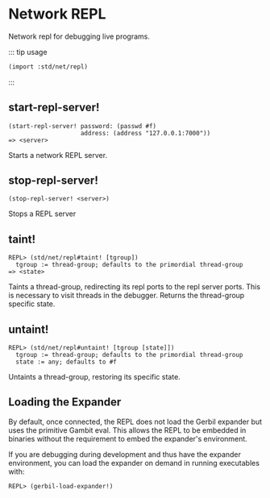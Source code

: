 # Network REPL

Network repl for debugging live programs.

::: tip usage
```scheme
(import :std/net/repl)
```
:::

## start-repl-server!
```
(start-repl-server! password: (passwd #f)
                    address: (address "127.0.0.1:7000"))
=> <server>

```

Starts a network REPL server.

## stop-repl-server!
```
(stop-repl-server! <server>)
```

Stops a REPL server

## taint!
```
REPL> (std/net/repl#taint! [tgroup])
  tgroup := thread-group; defaults to the primordial thread-group
=> <state>
```

Taints a thread-group, redirecting its repl ports to the repl server ports.
This is necessary to visit threads in the debugger.
Returns the thread-group specific state.

## untaint!
```
REPL> (std/net/repl#untaint! [tgroup [state]])
  tgroup := thread-group; defaults to the primordial thread-group
  state := any; defaults to #f
```

Untaints a thread-group, restoring its specific state.

## Loading the Expander

By default, once connected, the REPL does not load the Gerbil expander but
uses the primitive Gambit eval. This allows the REPL to be embedded in
binaries without the requirement to embed the expander's environment.

If you are debugging during development and thus have the expander environment,
you can load the expander on demand in running executables with:
```
REPL> (gerbil-load-expander!)
```
